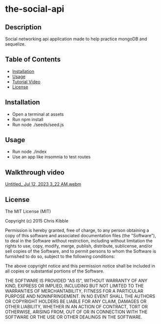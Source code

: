 # the-social-api

## Description
Social networking api application made to help practice mongoDB and sequelize.

## Table of Contents

- [Installation](#installation)
- [Usage](#usage)
- [Tutorial Video](#tutorial-video)
- [License](#license)


## Installation
- Open a terminal at assets
- Run npm install
- Run node ./seeds/seed.js

## Usage
- Run node ./index
- Use an app like insomnia to test routes

## Walkthrough video
[Untitled_ Jul 12, 2023 3_22 AM.webm](https://github.com/Douped/the-social-api/assets/44848217/77b9ded0-96e3-4beb-8b15-31a27fa307bc)

## License

The MIT License (MIT)

Copyright (c) 2015 Chris Kibble

Permission is hereby granted, free of charge, to any person obtaining a copy of this software and associated documentation files (the "Software"), to deal in the Software without restriction, including without limitation the rights to use, copy, modify, merge, publish, distribute, sublicense, and/or sell copies of the Software, and to permit persons to whom the Software is furnished to do so, subject to the following conditions:

The above copyright notice and this permission notice shall be included in all copies or substantial portions of the Software.

THE SOFTWARE IS PROVIDED "AS IS", WITHOUT WARRANTY OF ANY KIND, EXPRESS OR IMPLIED, INCLUDING BUT NOT LIMITED TO THE WARRANTIES OF MERCHANTABILITY, FITNESS FOR A PARTICULAR PURPOSE AND NONINFRINGEMENT. IN NO EVENT SHALL THE AUTHORS OR COPYRIGHT HOLDERS BE LIABLE FOR ANY CLAIM, DAMAGES OR OTHER LIABILITY, WHETHER IN AN ACTION OF CONTRACT, TORT OR OTHERWISE, ARISING FROM, OUT OF OR IN CONNECTION WITH THE SOFTWARE OR THE USE OR OTHER DEALINGS IN THE SOFTWARE.


